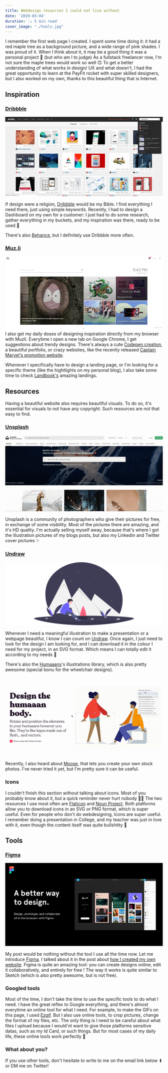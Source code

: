 ```yaml
---
title: Webdesign resources I could not live without
date: '2019-03-04'
duration: '☕️ 5 min read'
cover_image: "./tools.jpg"
---
```


I remember the first web page I created. I spent some time doing it: it had a red maple tree as a background picture, and a wide range of pink shades. I was proud of it. When I think about it, it may be a good thing it was a personal project 🙈 (but who am I to judge)
As a fullstack freelancer now, I'm not sure the maple trees would work so well 🙃 To get a better understanding of what works in design/ UX and what doesn't, I had the great opportunity to learn at the PayFit rocket with super skilled designers, but I also worked on my own, thanks to this beautiful thing that is Internet.

## Inspiration

### [Dribbble](https://dribbble.com/)

![Dribbble](./dribbble_gif.gif)

If design were a religion, [Dribbble](https://dribbble.com/) would be my Bible. I find everything I need there, just using simple keywords. Recently, I had to design a Dashboard on my own for a customer: I just had to do some research, gather everything in my buckets, and my inspiration was there, ready to be used 🚀

There's also [Behance](https://www.behance.net/), but I definitely use Dribbble more often.

### [Muz.li](https://muz.li/)
![Muz.li](./Muzli-screen.png)
I also get my daily doses of designing inspiration directly from my browser with Muzli. Everytime I open a new tab on Google Chrome, I get suggestions about trendy designs. There's always a cute [Codepen creation](https://codepen.io/), a beautiful portfolio, or crazy websites, like the recently released [Captain Marvel's promotion website](https://www.marvel.com/captainmarvel/).

Whenever I specifically have to design a landing page, or I'm looking for a specific theme (like the hightlights on my personal blog), I also take some time to check [Landbook's](https://land-book.com/) amazing landings.


## Resources

Having a beautiful website also requires beautiful visuals. To do so, it's essential for visuals to not have any copyright. Such resources are not that easy to find.

### [Unsplash](https://unsplash.com/)


![Unsplash](./unsplash.gif)

Unsplash is a community of photographers who give their pictures for free, in exchange of some visibility. Most of the pictures there are amazing, and it's HD quality. I'm actually selling myself away, because that's where I got the illustration pictures of my blogs posts, but also my Linkedin and Twitter cover pictures ✨

### [Undraw](https://undraw.co)

![Undraw](./undraw.svg)

Whenever I need a meaningful illustration to make a presentation or a webpage beautiful, I know I can count on [Undraw](https://undraw.co). Once again, I just need to look for the design I am looking for, and I can download it in the colour I need for my project, in an SVG format. Which means I can totally edit it according to my needs 🚀

There's also the [Humaaans](https://www.humaaans.com/)'s illustrations library, which is also pretty awesome (special bonu for the wheelchair designs).

![Humaaans](./humaaans.gif)

Recently, I also heard about [Moose](https://photos.icons8.com/), that lets you create your own stock photos. I've never tried it yet, but I'm pretty sure it can be useful.

### Icons
I couldn't finish this section without talking about icons. Most of you probably know about it, but a quick reminder never hurt nobody 💁‍♀️
The two resources I use most often are [Flaticon](https://www.flaticon.com/) and [Noun Project](https://thenounproject.com/). Both platforms allow you to download icons in an SVG or PNG format, which is super useful. Even for people who don't do webdesigning, Icons are super useful. I remember doing a presentation in College, and my teacher was just in love with it, even though the content itself was quite bullshitty 🙈


## Tools

### [Figma](https://www.figma.com/files)

![Figma](./figma.png)

My post would be nothing without the tool I use all the time now. Let me introduce [Figma](https://www.figma.com/files). I talked about it in the post about [how I created my own website](https://alexiatoulmet.com/blog/the-come-back-of-personal-blogging/). Figma is quite an amazing tool: you can create designs online, edit it collaboratively, and entirely for free !
The way it works is quite similar to Sketch (which is also pretty awesome, but is not free). 

### Googled tools
Most of the time, I don't take the time to use the specific tools to do what I need. I have the great reflex to Google everything, and there's almost everytime an online tool for what I need. For example, to make the GIFs on this page, I used [Ezgif](https://ezgif.com/maker). But I also use online tools, to crop pictures, change the format of my files, etc. The only thing is I need to be careful about what files I upload because I would'nt want to give those platforms sensitive datas, such as my Id Card, or such things. But for most cases of my daily life, these online tools work perfectly 🚀

### What about you?
If you use other tools, don't hesitate to write to me on the email link below ⬇ or DM me on Twitter!